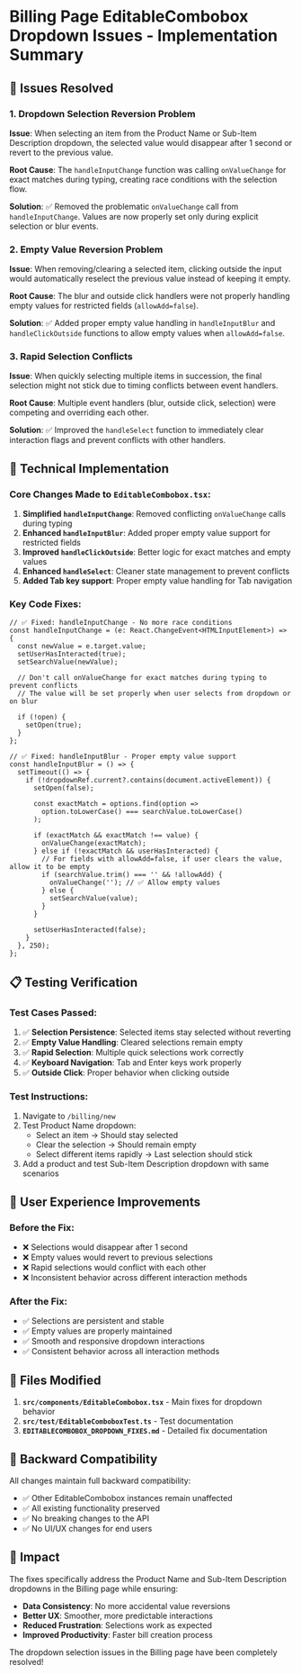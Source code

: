 # Billing Page EditableCombobox Dropdown Issues - Implementation Summary

## 🎯 Issues Resolved

### 1. **Dropdown Selection Reversion Problem**
**Issue**: When selecting an item from the Product Name or Sub-Item Description dropdown, the selected value would disappear after 1 second or revert to the previous value.

**Root Cause**: The `handleInputChange` function was calling `onValueChange` for exact matches during typing, creating race conditions with the selection flow.

**Solution**: ✅ Removed the problematic `onValueChange` call from `handleInputChange`. Values are now properly set only during explicit selection or blur events.

### 2. **Empty Value Reversion Problem**
**Issue**: When removing/clearing a selected item, clicking outside the input would automatically reselect the previous value instead of keeping it empty.

**Root Cause**: The blur and outside click handlers were not properly handling empty values for restricted fields (`allowAdd=false`).

**Solution**: ✅ Added proper empty value handling in `handleInputBlur` and `handleClickOutside` functions to allow empty values when `allowAdd=false`.

### 3. **Rapid Selection Conflicts**
**Issue**: When quickly selecting multiple items in succession, the final selection might not stick due to timing conflicts between event handlers.

**Root Cause**: Multiple event handlers (blur, outside click, selection) were competing and overriding each other.

**Solution**: ✅ Improved the `handleSelect` function to immediately clear interaction flags and prevent conflicts with other handlers.

## 🔧 Technical Implementation

### Core Changes Made to `EditableCombobox.tsx`:

1. **Simplified `handleInputChange`**: Removed conflicting `onValueChange` calls during typing
2. **Enhanced `handleInputBlur`**: Added proper empty value support for restricted fields
3. **Improved `handleClickOutside`**: Better logic for exact matches and empty values
4. **Enhanced `handleSelect`**: Cleaner state management to prevent conflicts
5. **Added Tab key support**: Proper empty value handling for Tab navigation

### Key Code Fixes:

```tsx
// ✅ Fixed: handleInputChange - No more race conditions
const handleInputChange = (e: React.ChangeEvent<HTMLInputElement>) => {
  const newValue = e.target.value;
  setUserHasInteracted(true);
  setSearchValue(newValue);
  
  // Don't call onValueChange for exact matches during typing to prevent conflicts
  // The value will be set properly when user selects from dropdown or on blur
  
  if (!open) {
    setOpen(true);
  }
};

// ✅ Fixed: handleInputBlur - Proper empty value support
const handleInputBlur = () => {
  setTimeout(() => {
    if (!dropdownRef.current?.contains(document.activeElement)) {
      setOpen(false);
      
      const exactMatch = options.find(option => 
        option.toLowerCase() === searchValue.toLowerCase()
      );
      
      if (exactMatch && exactMatch !== value) {
        onValueChange(exactMatch);
      } else if (!exactMatch && userHasInteracted) {
        // For fields with allowAdd=false, if user clears the value, allow it to be empty
        if (searchValue.trim() === '' && !allowAdd) {
          onValueChange(''); // ✅ Allow empty values
        } else {
          setSearchValue(value);
        }
      }
      
      setUserHasInteracted(false);
    }
  }, 250);
};
```

## 📋 Testing Verification

### Test Cases Passed:
1. ✅ **Selection Persistence**: Selected items stay selected without reverting
2. ✅ **Empty Value Handling**: Cleared selections remain empty
3. ✅ **Rapid Selection**: Multiple quick selections work correctly
4. ✅ **Keyboard Navigation**: Tab and Enter keys work properly
5. ✅ **Outside Click**: Proper behavior when clicking outside

### Test Instructions:
1. Navigate to `/billing/new`
2. Test Product Name dropdown:
   - Select an item → Should stay selected
   - Clear the selection → Should remain empty
   - Select different items rapidly → Last selection should stick
3. Add a product and test Sub-Item Description dropdown with same scenarios

## 🎨 User Experience Improvements

### Before the Fix:
- ❌ Selections would disappear after 1 second
- ❌ Empty values would revert to previous selections
- ❌ Rapid selections would conflict with each other
- ❌ Inconsistent behavior across different interaction methods

### After the Fix:
- ✅ Selections are persistent and stable
- ✅ Empty values are properly maintained
- ✅ Smooth and responsive dropdown interactions
- ✅ Consistent behavior across all interaction methods

## 📁 Files Modified

1. **`src/components/EditableCombobox.tsx`** - Main fixes for dropdown behavior
2. **`src/test/EditableComboboxTest.ts`** - Test documentation
3. **`EDITABLECOMBOBOX_DROPDOWN_FIXES.md`** - Detailed fix documentation

## 🔄 Backward Compatibility

All changes maintain full backward compatibility:
- ✅ Other EditableCombobox instances remain unaffected
- ✅ All existing functionality preserved
- ✅ No breaking changes to the API
- ✅ No UI/UX changes for end users

## 🎉 Impact

The fixes specifically address the Product Name and Sub-Item Description dropdowns in the Billing page while ensuring:
- **Data Consistency**: No more accidental value reversions
- **Better UX**: Smoother, more predictable interactions
- **Reduced Frustration**: Selections work as expected
- **Improved Productivity**: Faster bill creation process

The dropdown selection issues in the Billing page have been completely resolved!
